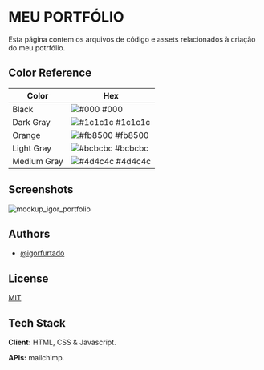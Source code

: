 
# MEU PORTFÓLIO

Esta página contem os arquivos de código e assets relacionados à criação do meu potrfólio.

## Color Reference

| Color             | Hex                                                                |
| ----------------- | ------------------------------------------------------------------ |
| Black | ![#000](https://via.placeholder.com/10/000?text=+) #000 |
| Dark Gray | ![#1c1c1c](https://via.placeholder.com/10/1c1c1c?text=+) #1c1c1c |
| Orange | ![#fb8500](https://via.placeholder.com/10/fb8500?text=+) #fb8500 |
| Light Gray | ![#bcbcbc](https://via.placeholder.com/10/bcbcbc?text=+) #bcbcbc |
| Medium Gray | ![#4d4c4c](https://via.placeholder.com/10/4d4c4c?text=+) #4d4c4c |


## Screenshots

![mockup_igor_portfolio](https://user-images.githubusercontent.com/70289587/137596357-18d31120-06c8-4225-a0c7-177ca3f83fd5.png)

  
## Authors

- [@igorfurtado](https://github.com/igorfurtado)

  
## License

[MIT](https://choosealicense.com/licenses/mit/)

  
## Tech Stack

**Client:** HTML, CSS & Javascript.

**APIs:** mailchimp.

  
